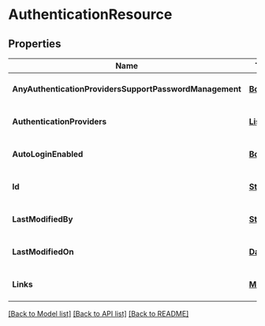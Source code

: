 # AuthenticationResource
## Properties

Name | Type | Description | Notes
------------ | ------------- | ------------- | -------------
**AnyAuthenticationProvidersSupportPasswordManagement** | [**Boolean**](boolean.md) |  | [optional] [default to null]
**AuthenticationProviders** | [**List**](AuthenticationProviderElement.md) |  | [optional] [default to null]
**AutoLoginEnabled** | [**Boolean**](boolean.md) |  | [optional] [default to null]
**Id** | [**String**](string.md) |  | [optional] [default to null]
**LastModifiedBy** | [**String**](string.md) |  | [optional] [default to null]
**LastModifiedOn** | [**Date**](DateTime.md) |  | [optional] [default to null]
**Links** | [**Map**](string.md) |  | [optional] [default to null]

[[Back to Model list]](../README.md#documentation-for-models) [[Back to API list]](../README.md#documentation-for-api-endpoints) [[Back to README]](../README.md)


